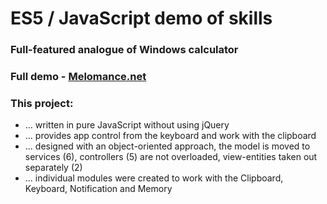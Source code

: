 <h1>ES5 / JavaScript demo of skills</h1>
<h3>Full-featured analogue of Windows calculator</h3>
<h3>Full demo - <a href="http://pavelcreator.com/calc">Melomance.net</a></h3>
<h3>This project:</h3>
<ul>
  <li>... written in pure JavaScript without using jQuery</li>
  <li>... provides app control from the keyboard and work with the clipboard</li>
  <li>... designed with an object-oriented approach, the model is moved to services (6), controllers (5) are not overloaded, view-entities taken out separately (2)</li>
  <li>... individual modules were created to work with the Clipboard, Keyboard, Notification and Memory</li>
</ul>
